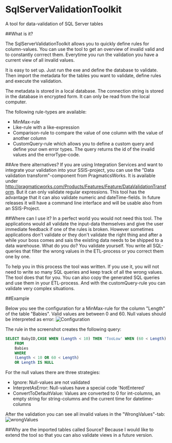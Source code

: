 # SqlServerValidationToolkit
A tool for data-validation of SQL Server tables

##What is it?

The SqlServerValidationToolkit allows you to quickly define rules for column-values. You can use the tool to get an overview of invalid valid and to constantly corrrect them. Everytime you run the validation you have a current view of all invalid values.

It is easy to set up. Just run the exe and define the database to validate. Then import the metadata for the tables you want to validate, define rules and execute the validation. 

The metadata is stored in a local database. The connection string is stored in the database in encrypted form. It can only be read from the local computer.

The following rule-types are available:
- MinMax-rule
- Like-rule with a like-expression
- Comparison-rule to compare the value of one column with the value of another column
- CustomQuery-rule which allows you to define a custom query and define your own error types. The query returns the id of the invalid values and the errorType-code.

##Are there alternatives?
If you are using Integration Services and want to integrate your validation into your SSIS-project, you can use the "Data validation transform"-component from PragmaticsWorks. It is available under http://pragmaticworks.com/Products/Features/Feature/DataValidationTransform. But it can only validate regular expressions. This tool has the advantage that it can also validate numeric and dateTime-fields. In future releases it will have a command line interface and will be usable also from an SSIS-Project. 

##Where can I use it?
In a perfect world you would not need this tool. The applications would all validate the input-data themselves and give the user immediate feedback if one of the rules is broken. However sometimes applications don't validate or they don't validate the right thing and after a while your boss comes and sais the existing data needs to be shipped to a data warehouse. What do you do? You validate yourself. You write all SQL-queries that filter the wrong values in the ETL-process or you correct them one by one. 

To help you in this process the tool was written. If you use it, you will not need to write so many SQL queries and keep track of all the wrong values. The tool does that for you. You can also copy the generated SQL queries and use them in your ETL-process. And with the customQuery-rule you can validate very complex situations.

##Example

Below you see the configuration for a MinMax-rule for the column "Length" of the table "Babies". Valid values are between 0 and 60. Null values should be interpreted as error:
![Configuration](https://cloud.githubusercontent.com/assets/3718526/8893479/cd6ee726-3391-11e5-8ddd-916545af51c4.png)

The rule in the screenshot creates the following query:
```sql
SELECT BabyID,CASE WHEN (Length < 10) THEN 'TooLow' WHEN (60 < Length) THEN 'TooHigh' WHEN (Length IS NULL) THEN 'NotEntered' END AS ErrorType_code
	FROM 
	Babies
	WHERE 
    (Length < 10 OR 60 < Length)
	OR Length IS NULL
```

For the null values there are three strategies:
- Ignore: Null-values are not validated
- InterpretAsError: Null-values have a special code 'NotEntered'
- ConvertToDefaultValue: Values are converted to 0 for int-columns, an empty string for string-columns and the current time  for datetime-columns

After the validation you can see all invalid values in the "WrongValues"-tab:
![wrongValues](https://cloud.githubusercontent.com/assets/3718526/8893464/23790f1c-3391-11e5-9ccc-0c2db82a95c2.png)

##Why are the imported tables called Source?
Because I would like to extend the tool so that you can also validate views in a future version.
